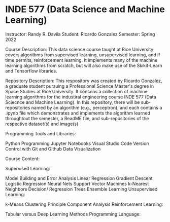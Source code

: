 # INDE 577 (Data Science and Machine Learning)
Instructor: Randy R. Davila
Student: Ricardo Gonzalez
Semester: Spring 2022

Course Description:
This data science course taught at Rice University covers algorithms from supervised learning, unsupervised learning, and if time permits, reinforcement learning. It implements many of the machine learning algorithms from scratch, but will also make use of the Skikit-Learn and Tensorflow libraries. 

Repository Description:
This respository was created by Ricardo Gonzalez, a graduate student pursuing a Professional Science Master's degree in Space Studies at Rice University. It contains a collection of machine learning algorithms for the industiral engineering course INDE 577 (Data Sciecnce and Machine Learning). In this repository, there will be sub-repositories named by an algorithm (e.g., perceptron), and each contains a .ipynb file which demonstrates and implements the algorithm learned throughtout the semester, a ReadME file, and sub-repositories of the respective dataset(s) and image(s)


Programming Tools and Libraries:

Python Programming
Jupyter Notebooks
Visual Studio Code
Version Control with Git and Github
Data Visualization


Course Content:

Supervised Learning:

Model Building and Error Analysis
Linear Regression
Gradient Descent
Logistic Regression
Neural Nets
Support Vector Machines
k-Nearest Neighbors
Decision/ Regression Trees
Ensemble Learning
Unsupervised Learning:

k-Means Clustering
Principle Component Analysis
Reinforcement Learning:

Tabular versus Deep Learning Methods
Programming Language:
